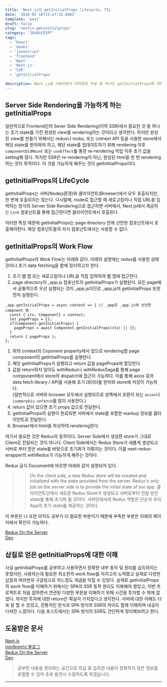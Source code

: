 ```yaml
---
title: 'Next.js의 getInitialProps lifecycle, TIL'
date: '2020-02-18T15:47:32.000Z'
template: 'post'
draft: false
slug: 'nextjs-getinitialprops'
category: 'JAVASCRIPT'
tags:
  - 'React'
  - 'Hooks'
  - 'javascript'
  - 'frontend'
  - 'Next'
  - 'Next.js'
  - 'SSR'
  - 'getInitialProps'

description: Next.js를 사용하면서 어려웠던 부분 중 하나인 getInitialProps에 대해 정리하고자 한다. 
---
```


## Server Side Rendering을 가능하게 하는 getInitialProps

일반적으로 Frontend단의 Sever Side Rendering(이하 SSR)에서 중요한 것 중 하나는 초기 state를 가진 완성된 view를 rendering하는 것이라고 생각한다. 하지만 완성된 view를 만들기 위해서는 redux나 mobx, 또는 cotnext API 등을 사용한 store에서 해당 state를 받아와야 하고, 해당 state를 업데이트하기 위해 rendering 이후 `componentDidMount` 또는 `useEffect`를 통한 re-rendering 작업 이후 초기 값을 setting해 줬다. 하지만 SSR은 re-rendering이 아닌, 완성된 html을 한 번 rendering하는 것이 목적이다. 이 것을 가능하게 해주는 것이 getIntitialProps이다.

## getInitialProps의 LifeCycle

getInitialProps는 서버(Nodejs환경)와 클라이언트(Browser)에서 모두 호출되지만, 한 번에 호출되지는 않는다. 다시말해, route로 접근할 때 새로고침이나 직접 URL을 입력하는 방식의 Server Side Rendering으로 접근하면 서버에서, Next.js에서 제공하는 `Link` 컴포넌트를 통해 접근한다면 클라이언트에서 호출된다.

이러한 특징 때문에 getInitialProps는 page directory 안에 선언한 컴포넌트에서 호출해야한다. 해당 컴포넌트들의 자식 컴포넌트에서는 사용할 수 없다.

## getInitialProps의 Work Flow
getInitialProps의 Work Flow는 아래와 같다. 아래의 설명에는 redux를 사용한 상태관리나 초기 data fetching을 함께 정리하고자 한다.

1. 초기 웹 앱 또는 새로고침이나 URL을 직접 입력하여 웹 앱에 접근한다.
2. page directory의 _app.js 컴포넌트의 getInitialProps가 실행된다. 모든 page에서 공통적으루 우선 실행되는 것이 _app.js이므로 _app.js의 getInitialProps 또한 먼저 실행된다.
```
_app.getInitialProps = async context => { // _app은 _app.js에 선언한 compnent 명
  const { ctx, Component} = context;
  let pageProps = {};
  if(Component.getInitialProps) {
    pageProps = await Component.getInitialProps(ctx) || {};
  }
  return { pageProps };
};
```
   1. 위의 context의 Coponent property에서 앞으로 rendering할 page component의 getIntialProps를 실행한다.
   2. 해당 getInitialProps가 실행되고 return 값을 pageProps에 할당한다.
   3. 값을 return하지 않아도 withRedux나 withReduxSaga를 통해 page component에서 store의 dispatch에 접근이 가능하다. 이를 통해 axios 등의 data fetch library / API를 사용해 초기 데이터를 받아와 store에 저장이 가능하다. <br>
   (일반적으로 서버와 broswer 모두에서 실행되므로 양쪽에서 호환이 되는 `axios`나 `isomorphic-unfetch`를 많이 사용한다.)
   4. return 값이 있으면 초기 props 값으로 전달한다.
3. getInitialProps의 실행이 완료되면 서버에서 state를 포함한 markup 정보를 클라이언트로 전달한다.
4. Browser에서 html을 파싱하여 rendering한다.

여기서 중요한 것은 Redux의 동작이다. Server Side에서 생성한 store가 그대로 Client로 전달되는 것이 아니다. Client Side에서는 Redux Store가 새롭게 생성되고 서버로 부터 받은 state를 바탕으로 초기화가 이뤄지는 것이다. 이를 next-redux-wrapper의 withRedux가 가능하게 해주는 것이다.

Redux 공식 Document에 따르면 아래와 같이 설명되어 있다.
>> On the client side, a new Redux store will be created and initialized with the state provided from the server. Redux's only job on the server side is to provide the initial state of our app.
>> 클라이언트단에서 새로운 Redux Store가 생성되고 서버로부터 전달 받은 state를 통해 초기화 될 것이다. 서버단에서의 Redux 역할은 단순히 우리 App의 초기 state를 제공하는 것이다.

이 부분은 나 또한 아직도 공부가 더 필요한 부분이기 때문에 부족한 부분은 아래의 페이지에서 확인이 가능하다.

[Redux On the Server](https://redux.js.org/recipes/server-rendering/#redux-on-the-server)<br>
[Dev](https://dev.to/waqasabbasi/server-side-rendered-app-with-next-js-react-and-redux-38gf)

## 삽질로 얻은 getInitialProps에 대한 이해
사실 getInitialProps를 공부하고 사용하면서 정확한 내부 동작 및 원리를 습득하지는 못했지만, 사용하는데 필요한 최소한의 work flow를 익히고자 노력했고 실제로 다양한 삽질과 여러번의 구글링으로 어느정도 개념을 익힐 수 있었다. 실제로 getInitialProps의 work flow를 이해하기 위해서는 SPA의 SSR 동작 원리도 이해해야 했었고, 이번 프로젝트로 처음 접하면서 연관된 다양한 부분을 이해하기 위해 시간을 투자할 수 밖에 없었다. 하지만 투자에 대한 return은 확실히 가치있다고 생각한다. 서버에 대한 이해도 더욱 잘 할 수 있었고, 전통적인 방식과 SPA 방식의 SSR의 차이도 함께 이해하며 내공이 다져진 느낌이다. 다음 포스트에서는 SPA 방식의 SSR도 간단하게 정리해보려고 한다.

## 도움받은 문서

[Next.js](https://nextjs.org/docs/api-reference/data-fetching/getInitialProps)<br>
[min9nim님 블로그](https://min9nim.github.io/2018/11/nextjs-getInitialProps/)<br>
[Redux On the Server](https://redux.js.org/recipes/server-rendering/#redux-on-the-server)<br>
[Dev](https://dev.to/waqasabbasi/server-side-rendered-app-with-next-js-react-and-redux-38gf)<br>


> 공부한 내용을 정리하는 공간으로 학습 중 습득한 내용이 정확하지 않은 정보를 포함할 수 있어 추후 발견시 수정하도록 하겠습니다.

---
